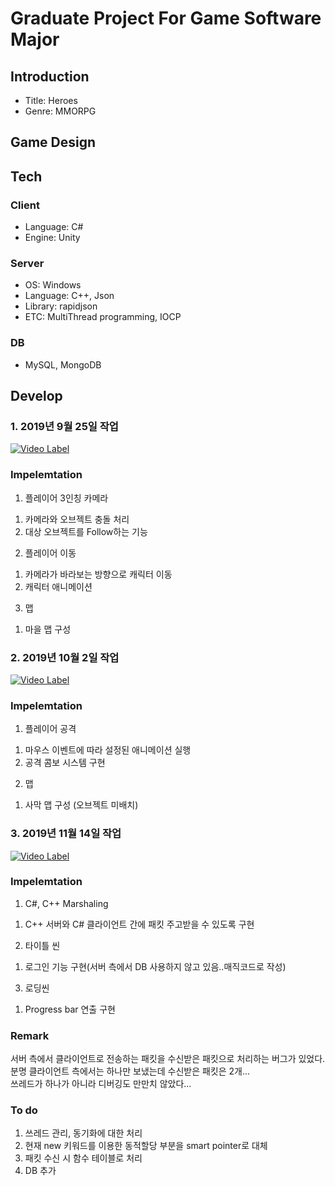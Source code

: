 # Graduate Project For Game Software Major

## Introduction  
+ Title: Heroes  
+ Genre: MMORPG  

## Game Design

## Tech
### Client
* Language: C#  
* Engine: Unity  

### Server
* OS: Windows  
* Language: C++, Json  
* Library: rapidjson  
* ETC: MultiThread programming, IOCP  

### DB
* MySQL, MongoDB

## Develop
### 1. 2019년 9월 25일 작업
[![Video Label](https://img.youtube.com/vi/rsNnGrNGuIc/0.jpg)](https://youtu.be/rsNnGrNGuIc)

### Impelemtation
1. 플레이어 3인칭 카메라  
  1) 카메라와 오브젝트 충돌 처리  
  2) 대상 오브젝트를 Follow하는 기능  
2. 플레이어 이동  
  1) 카메라가 바라보는 방향으로 캐릭터 이동  
  2) 캐릭터 애니메이션  
3. 맵  
  1) 마을 맵 구성  
  
### 2. 2019년 10월 2일 작업
[![Video Label](https://img.youtube.com/vi/PKGwDd61of8/0.jpg)](https://youtu.be/PKGwDd61of8)

### Impelemtation
1. 플레이어 공격  
  1) 마우스 이벤트에 따라 설정된 애니메이션 실행  
  2) 공격 콤보 시스템 구현  
2. 맵  
  1) 사막 맵 구성 (오브젝트 미배치)  
  
### 3. 2019년 11월 14일 작업
[![Video Label](https://img.youtube.com/vi/m8c_W4b1czg/0.jpg)](https://youtu.be/m8c_W4b1czg)

### Impelemtation
1. C#, C++ Marshaling
  1) C++ 서버와 C# 클라이언트 간에 패킷 주고받을 수 있도록 구현
2. 타이틀 씬
  1) 로그인 기능 구현(서버 측에서 DB 사용하지 않고 있음..매직코드로 작성) 
3. 로딩씬
  1) Progress bar 연출 구현

### Remark
서버 측에서 클라이언트로 전송하는 패킷을 수신받은 패킷으로 처리하는 버그가 있었다.   
분명 클라이언트 측에서는 하나만 보냈는데 수신받은 패킷은 2개...  
쓰레드가 하나가 아니라 디버깅도 만만치 않았다...  

### To do
1. 쓰레드 관리, 동기화에 대한 처리
2. 현재 new 키워드를 이용한 동적할당 부분을 smart pointer로 대체
3. 패킷 수신 시 함수 테이블로 처리
4. DB 추가

